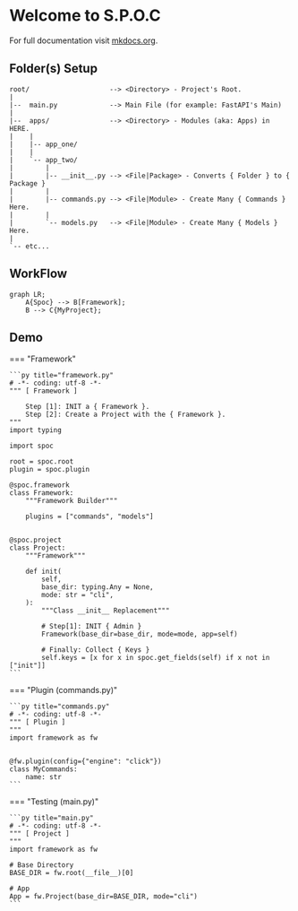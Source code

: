 # Welcome to **S.P.O.C**

For full documentation visit [mkdocs.org](https://www.mkdocs.org).

## Folder(s) **Setup**

```text
root/                    --> <Directory> - Project's Root.
|
|--  main.py             --> Main File (for example: FastAPI's Main)
|
|--  apps/               --> <Directory> - Modules (aka: Apps) in HERE.
|    |
|    |-- app_one/
|    |
|    `-- app_two/
|        |
|        |-- __init__.py --> <File|Package> - Converts { Folder } to { Package }
|        |
|        |-- commands.py --> <File|Module> - Create Many { Commands } Here.
|        |
|        `-- models.py   --> <File|Module> - Create Many { Models } Here.
|
`-- etc...
```

## **WorkFlow**

```mermaid
graph LR;
    A{Spoc} --> B[Framework];
    B --> C{MyProject};
```

## **Demo**

=== "Framework"

    ```py title="framework.py"
    # -*- coding: utf-8 -*-
    """ [ Framework ]

        Step [1]: INIT a { Framework }.
        Step [2]: Create a Project with the { Framework }.
    """
    import typing

    import spoc

    root = spoc.root
    plugin = spoc.plugin

    @spoc.framework
    class Framework:
        """Framework Builder"""

        plugins = ["commands", "models"]


    @spoc.project
    class Project:
        """Framework"""

        def init(
            self,
            base_dir: typing.Any = None,
            mode: str = "cli",
        ):
            """Class __init__ Replacement"""

            # Step[1]: INIT { Admin }
            Framework(base_dir=base_dir, mode=mode, app=self)

            # Finally: Collect { Keys }
            self.keys = [x for x in spoc.get_fields(self) if x not in ["init"]]
    ```

=== "Plugin (commands.py)"

    ```py title="commands.py"
    # -*- coding: utf-8 -*-
    """ [ Plugin ]
    """
    import framework as fw


    @fw.plugin(config={"engine": "click"})
    class MyCommands:
        name: str
    ```

=== "Testing (main.py)"

    ```py title="main.py"
    # -*- coding: utf-8 -*-
    """ [ Project ]
    """
    import framework as fw

    # Base Directory
    BASE_DIR = fw.root(__file__)[0]

    # App
    App = fw.Project(base_dir=BASE_DIR, mode="cli")
    ```
